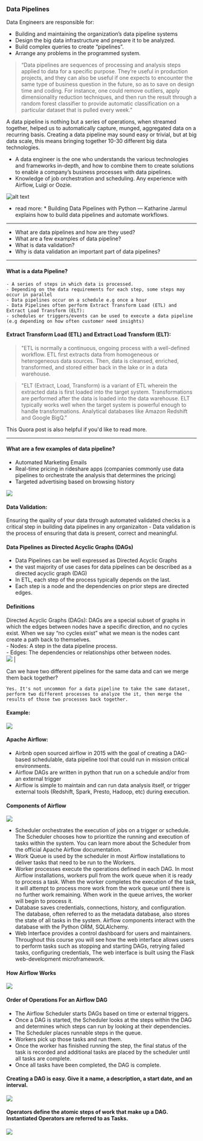 ### Data Pipelines 

Data Engineers are responsible for:

- Building and maintaining the organization’s data pipeline systems
- Design the big data infrastructure and prepare it to be analyzed.
- Build complex queries to create “pipelines”.
- Arrange any problems in the programmed system.

> “Data pipelines are sequences of processing and analysis steps applied to data for a specific purpose. They’re useful in production projects, and they can also be useful if one expects to encounter the same type of business question in the future, so as to save on design time and coding. For instance, one could remove outliers, apply dimensionality reduction techniques, and then run the result through a random forest classifier to provide automatic classification on a particular dataset that is pulled every week.”


A data pipeline is nothing but a series of operations, when streamed together, helped us to automatically capture, munged, aggregated data on a recurring basis. Creating a data pipeline may sound easy or trivial, but at big data scale, this means bringing together 10-30 different big data technologies. 

-  A data engineer is the one who understands the various technologies and frameworks in-depth, and how to combine them to create solutions to enable a 
company’s business processes with data pipelines.
-  Knowledge of job orchestration and scheduling. Any experience with Airflow, Luigi or Oozie.


![alt text](ml_pipeline.png "Logo Title Text 1")



* read more: * 
Building Data Pipelines with Python — Katharine Jarmul explains how to build data pipelines and automate workflows.


--------





- What are data pipelines and how are they used?
- What are a few examples of data pipeline?
- What is data validation?
- Why is data validation an important part of data pipelines?



----------

#### What is a data Pipeline? 


    - A series of steps in which data is processed.
    - Depending on the data requirements for each step, some steps may occur in parallel 
    - Data pipelines occur on a schedule e.g once a hour
    - Data Pipelines often perform Extract Transform Load (ETL) and Extract Load Transform (ELT):
    - schedules or triggers/events can be used to execute a data pipeline (e.g depending on how often customer need insights) 

####  Extract Transform Load (ETL) and Extract Load Transform (ELT):

> "ETL is normally a continuous, ongoing process with a well-defined workflow. ETL first extracts data from homogeneous or heterogeneous data sources. Then, data is cleansed, enriched, transformed, and stored either back in the lake or in a data warehouse.

> "ELT (Extract, Load, Transform) is a variant of ETL wherein the extracted data is first loaded into the target system. Transformations are performed after the data is loaded into the data warehouse. ELT typically works well when the target system is powerful enough to handle transformations. Analytical databases like Amazon Redshift and Google BigQ.”

This Quora post is also helpful if you'd like to read more.

----------

####  What are a few examples of data pipeline?


- Automated Marketing Emails
- Real-time pricing in rideshare apps (companies commonly use data pipelines to orchestrate the analysis that determines the pricing) 
- Targeted advertising based on browsing history  



![](https://paper-attachments.dropbox.com/s_57CCB7A335BDB77AAB2E972461A8839D5986AA25E977A30F29D0F24424145C71_1616664355673_Screen+Shot+2021-03-25+at+8.25.39+pm.png)



####  Data Validation: 

Ensuring the quality of your data through automated validated checks is a critical step in building data pipelines in any organizaiton - Data validation is the process of ensuring that data is present, correct and meaningful. 



#### Data Pipelines as Directed Acyclic Graphs (DAGs) 


- Data Pipelines can be well expressed as Directed Acyclic Graphs 
- the vast majority of use cases for data pipelines can be described as a directed acyclic graph (DAG)
- In ETL, each step of the process typically depends on the last.
- Each step is a node and the dependencies on prior steps are directed edges.



####  Definitions                                                                                                                                                                                                                                                                                                                                                                                                                                                        

Directed Acyclic Graphs (DAGs): DAGs are a special subset of graphs in which the edges between nodes have a specific direction, and no cycles exist. When we say “no cycles exist” what we mean is the nodes cant create a path back to themselves.<br>- Nodes: A step in the data pipeline process.<br>- Edges: The dependencies or relationships other between nodes.<br>![](https://video.udacity-data.com/topher/2019/February/5c5f5b00_capture/capture.png) |

Can we have two different pipelines for the same data and can we merge them back together?

    Yes. It's not uncommon for a data pipeline to take the same dataset, perform two different processes to analyze the it, then merge the results of those two processes back together.

####  Example: 


![](https://paper-attachments.dropbox.com/s_57CCB7A335BDB77AAB2E972461A8839D5986AA25E977A30F29D0F24424145C71_1616842618960_Screen+Shot+2021-03-27+at+9.56.46+pm.png)



####  Apache Airflow: 
- Airbnb open sourced airflow in 2015 with the goal of creating a DAG-based schedulable, data pipeline tool that could run in mission critical environments. 
- Airflow DAGs are written in python that run on a schedule and/or from an external trigger 
- Airflow is simple to maintain and can run data analysis itself, or trigger external tools (Redshift, Spark, Presto, Hadoop, etc) during execution.


####  Components of Airflow

![](https://video.udacity-data.com/topher/2019/February/5c5f6105_airflow-diagram/airflow-diagram.png)

- Scheduler orchestrates the execution of jobs on a trigger or schedule. The Scheduler chooses how to prioritize the running and execution of tasks within the system. You can learn more about the Scheduler from the official Apache Airflow documentation.
- Work Queue is used by the scheduler in most Airflow installations to deliver tasks that need to be run to the Workers.
- Worker processes execute the operations defined in each DAG. In most Airflow installations, workers pull from the work queue when it is ready to process a task. When the worker completes the execution of the task, it will attempt to process more work from the work queue until there is no further work remaining. When work in the queue arrives, the worker will begin to process it.
- Database saves credentials, connections, history, and configuration. The database, often referred to as the metadata database, also stores the state of all tasks in the system. Airflow components interact with the database with the Python ORM, SQLAlchemy.
- Web Interface provides a control dashboard for users and maintainers. Throughout this course you will see how the web interface allows users to perform tasks such as stopping and starting DAGs, retrying failed tasks, configuring credentials, The web interface is built using the Flask web-development microframework.

#### How Airflow Works

![](https://video.udacity-data.com/topher/2019/February/5c5f8e1d_how-airflow-works/how-airflow-works.png)


####  Order of Operations For an Airflow DAG

- The Airflow Scheduler starts DAGs based on time or external triggers.
- Once a DAG is started, the Scheduler looks at the steps within the DAG and determines which steps can run by looking at their dependencies.
- The Scheduler places runnable steps in the queue.
- Workers pick up those tasks and run them.
- Once the worker has finished running the step, the final status of the task is recorded and additional tasks are placed by the scheduler until all tasks are complete.
- Once all tasks have been completed, the DAG is complete.

####  Creating a DAG is easy. Give it a name, a description, a start date, and an interval.


![](https://paper-attachments.dropbox.com/s_57CCB7A335BDB77AAB2E972461A8839D5986AA25E977A30F29D0F24424145C71_1616845052674_Screen+Shot+2021-03-27+at+10.37.20+pm.png)


####  Operators define the atomic steps of work that make up a DAG. Instantiated Operators are referred to as Tasks.


![](https://paper-attachments.dropbox.com/s_57CCB7A335BDB77AAB2E972461A8839D5986AA25E977A30F29D0F24424145C71_1616845149711_Screen+Shot+2021-03-27+at+10.38.43+pm.png)

